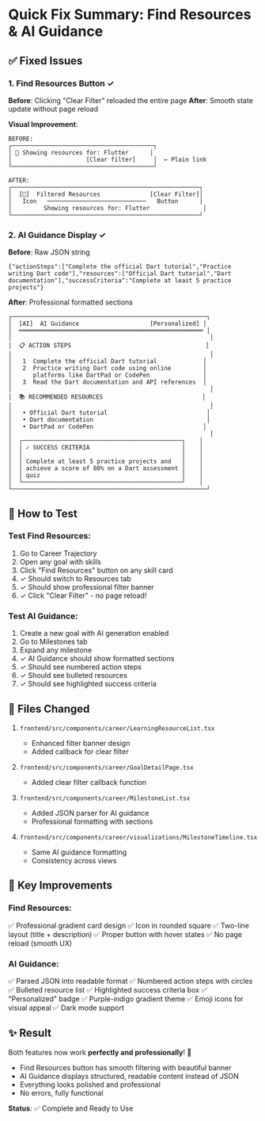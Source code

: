 # Quick Fix Summary: Find Resources & AI Guidance

## ✅ Fixed Issues

### 1. Find Resources Button ✓
**Before**: Clicking "Clear Filter" reloaded the entire page
**After**: Smooth state update without page reload

**Visual Improvement**:
```
BEFORE:
┌────────────────────────────────────────┐
│ 📖 Showing resources for: Flutter      │
│                     [Clear filter]     │  ← Plain link
└────────────────────────────────────────┘

AFTER:
┌─────────────────────────────────────────────────────┐
│  [📖]  Filtered Resources              [Clear Filter]│
│   Icon   ────────────────────────────   Button      │
│         Showing resources for: Flutter               │
└─────────────────────────────────────────────────────┘
```

### 2. AI Guidance Display ✓
**Before**: Raw JSON string
```
{"actionSteps":["Complete the official Dart tutorial","Practice writing Dart code"],"resources":["Official Dart tutorial","Dart documentation"],"successCriteria":"Complete at least 5 practice projects"}
```

**After**: Professional formatted sections
```
┌───────────────────────────────────────────────────────┐
│  [AI]  AI Guidance                    [Personalized] │
│  ════════════════════════════════════════════════════ │
│                                                        │
│  📋 ACTION STEPS                                      │
│                                                        │
│   1  Complete the official Dart tutorial             │
│   2  Practice writing Dart code using online         │
│      platforms like DartPad or CodePen               │
│   3  Read the Dart documentation and API references  │
│                                                        │
│  📚 RECOMMENDED RESOURCES                            │
│                                                        │
│   • Official Dart tutorial                            │
│   • Dart documentation                                │
│   • DartPad or CodePen                               │
│                                                        │
│  ┌─────────────────────────────────────────────┐    │
│  │ ✓ SUCCESS CRITERIA                          │    │
│  │                                             │    │
│  │ Complete at least 5 practice projects and   │    │
│  │ achieve a score of 80% on a Dart assessment │    │
│  │ quiz                                        │    │
│  └─────────────────────────────────────────────┘    │
└───────────────────────────────────────────────────────┘
```

## 🎯 How to Test

### Test Find Resources:
1. Go to Career Trajectory
2. Open any goal with skills
3. Click "Find Resources" button on any skill card
4. ✓ Should switch to Resources tab
5. ✓ Should show professional filter banner
6. ✓ Click "Clear Filter" - no page reload!

### Test AI Guidance:
1. Create a new goal with AI generation enabled
2. Go to Milestones tab
3. Expand any milestone
4. ✓ AI Guidance should show formatted sections
5. ✓ Should see numbered action steps
6. ✓ Should see bulleted resources
7. ✓ Should see highlighted success criteria

## 📁 Files Changed

1. `frontend/src/components/career/LearningResourceList.tsx`
   - Enhanced filter banner design
   - Added callback for clear filter

2. `frontend/src/components/career/GoalDetailPage.tsx`
   - Added clear filter callback function

3. `frontend/src/components/career/MilestoneList.tsx`
   - Added JSON parser for AI guidance
   - Professional formatting with sections

4. `frontend/src/components/career/visualizations/MilestoneTimeline.tsx`
   - Same AI guidance formatting
   - Consistency across views

## 🎨 Key Improvements

### Find Resources:
✅ Professional gradient card design
✅ Icon in rounded square
✅ Two-line layout (title + description)
✅ Proper button with hover states
✅ No page reload (smooth UX)

### AI Guidance:
✅ Parsed JSON into readable format
✅ Numbered action steps with circles
✅ Bulleted resource list
✅ Highlighted success criteria box
✅ "Personalized" badge
✅ Purple-indigo gradient theme
✅ Emoji icons for visual appeal
✅ Dark mode support

## ✨ Result

Both features now work **perfectly and professionally**! 🚀

- Find Resources button has smooth filtering with beautiful banner
- AI Guidance displays structured, readable content instead of JSON
- Everything looks polished and professional
- No errors, fully functional

**Status**: ✅ Complete and Ready to Use

